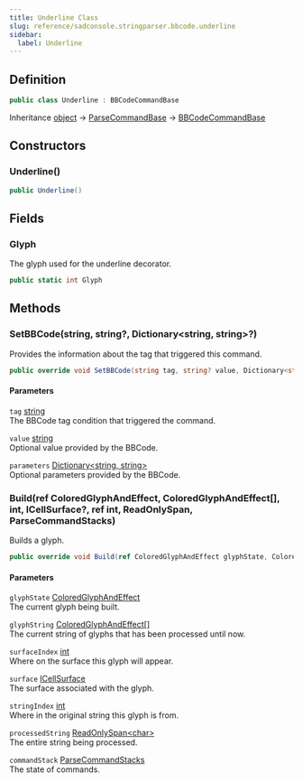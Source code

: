 ```yaml
---
title: Underline Class
slug: reference/sadconsole.stringparser.bbcode.underline
sidebar:
  label: Underline
---
```

## Definition

```csharp title="C#"
public class Underline : BBCodeCommandBase
```

Inheritance [object](https://learn.microsoft.com/dotnet/api/system.object/) → [ParseCommandBase](../sadconsole.stringparser.parsecommandbase/) → [BBCodeCommandBase](../sadconsole.stringparser.bbcode.bbcodecommandbase/)

## Constructors

### Underline()

```csharp title="C#"
public Underline()
```


## Fields

### Glyph

The glyph used for the underline decorator.

```csharp title="C#"
public static int Glyph
```

## Methods

### SetBBCode(string, string?, Dictionary<string, string>?)

Provides the information about the tag that triggered this command.

```csharp title="C#"
public override void SetBBCode(string tag, string? value, Dictionary<string, string>? parameters)
```

#### Parameters

`tag` [string](https://learn.microsoft.com/dotnet/api/system.string/)  
The BBCode tag condition that triggered the command.

`value` [string](https://learn.microsoft.com/dotnet/api/system.string/)  
Optional value provided by the BBCode.

`parameters` [Dictionary\<string, string\>](https://learn.microsoft.com/dotnet/api/system.collections.generic.dictionary-2/)  
Optional parameters provided by the BBCode.


### Build(ref ColoredGlyphAndEffect, ColoredGlyphAndEffect[], int, ICellSurface?, ref int, ReadOnlySpan<char>, ParseCommandStacks)

Builds a glyph.

```csharp title="C#"
public override void Build(ref ColoredGlyphAndEffect glyphState, ColoredGlyphAndEffect[] glyphString, int surfaceIndex, ICellSurface? surface, ref int stringIndex, ReadOnlySpan<char> processedString, ParseCommandStacks commandStack)
```

#### Parameters

`glyphState` [ColoredGlyphAndEffect](../sadconsole.coloredglyphandeffect/)  
The current glyph being built.

`glyphString` [ColoredGlyphAndEffect[]](../sadconsole.coloredglyphandeffect/)  
The current string of glyphs that has been processed until now.

`surfaceIndex` [int](https://learn.microsoft.com/dotnet/api/system.int32/)  
Where on the surface this glyph will appear.

`surface` [ICellSurface](../sadconsole.icellsurface/)  
The surface associated with the glyph.

`stringIndex` [int](https://learn.microsoft.com/dotnet/api/system.int32/)  
Where in the original string this glyph is from.

`processedString` [ReadOnlySpan\<char\>](https://learn.microsoft.com/dotnet/api/system.readonlyspan-1/)  
The entire string being processed.

`commandStack` [ParseCommandStacks](../sadconsole.stringparser.parsecommandstacks/)  
The state of commands.